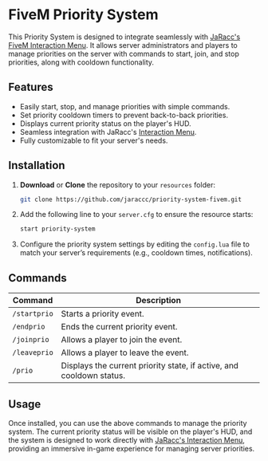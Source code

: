 # FiveM Priority System

This Priority System is designed to integrate seamlessly with [JaRacc's FiveM Interaction Menu](https://github.com/jaraccc/FiveM-Interaction-Menu/). It allows server administrators and players to manage priorities on the server with commands to start, join, and stop priorities, along with cooldown functionality.

## Features
- Easily start, stop, and manage priorities with simple commands.
- Set priority cooldown timers to prevent back-to-back priorities.
- Displays current priority status on the player's HUD.
- Seamless integration with JaRacc's [Interaction Menu](https://github.com/jaraccc/FiveM-Interaction-Menu/).
- Fully customizable to fit your server's needs.

## Installation
1. **Download** or **Clone** the repository to your `resources` folder:
   ```bash
   git clone https://github.com/jaraccc/priority-system-fivem.git
   ```
2. Add the following line to your `server.cfg` to ensure the resource starts:
    ```bash
   start priority-system
   ```
3. Configure the priority system settings by editing the `config.lua` file to match your server’s requirements (e.g., cooldown times, notifications).

## Commands
| Command        | Description                        |
| -------------- | ---------------------------------- |
| `/startprio`   | Starts a priority event.           |
| `/endprio`     | Ends the current priority event.   |
| `/joinprio`    | Allows a player to join the event. |
| `/leaveprio`   | Allows a player to leave the event.|
| `/prio`        | Displays the current priority state, if active, and cooldown status. |

## Usage
Once installed, you can use the above commands to manage the priority system. The current priority status will be visible on the player's HUD, and the system is designed to work directly with [JaRacc's Interaction Menu](https://github.com/jaraccc/FiveM-Interaction-Menu/), providing an immersive in-game experience for managing server priorities.